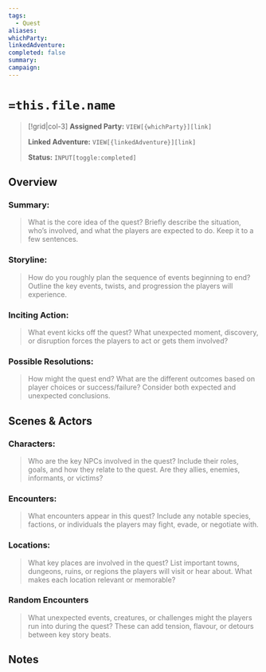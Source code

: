 ```yaml
---
tags:
  - Quest
aliases:
whichParty:
linkedAdventure:
completed: false
summary:
campaign:
---
```


# `=this.file.name`

> [!grid|col-3]
> **Assigned Party:**  `VIEW[{whichParty}][link]`
>
> **Linked Adventure:**  `VIEW[{linkedAdventure}][link]`
>
> **Status:**  `INPUT[toggle:completed]`


## Overview
### Summary:

> <font color="#7f7f7f">What is the core idea of the quest? Briefly describe the situation, who’s involved, and what the players are expected to do. Keep it to a few sentences.</font>

### Storyline:

> <font color="#7f7f7f">How do you roughly plan the sequence of events beginning to end? Outline the key events, twists, and progression the players will experience.</font>

### Inciting Action:

> <font color="#7f7f7f">What event kicks off the quest? What unexpected moment, discovery, or disruption forces the players to act or gets them involved?</font>

### Possible Resolutions:

> <font color="#7f7f7f">How might the quest end? What are the different outcomes based on player choices or success/failure? Consider both expected and unexpected conclusions.</font>

## Scenes & Actors
### Characters:

> <font color="#7f7f7f">Who are the key NPCs involved in the quest? Include their roles, goals, and how they relate to the quest. Are they allies, enemies, informants, or victims?</font>

### Encounters:

> <font color="#7f7f7f">What encounters appear in this quest? Include any notable species, factions, or individuals the players may fight, evade, or negotiate with.</font>

### Locations:

> <font color="#7f7f7f">What key places are involved in the quest? List important towns, dungeons, ruins, or regions the players will visit or hear about. What makes each location relevant or memorable?</font>

### Random Encounters

> <font color="#7f7f7f">What unexpected events, creatures, or challenges might the players run into during the quest? These can add tension, flavour, or detours between key story beats.</font>

## Notes